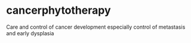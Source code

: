 # cancerphytotherapy
Care and control of cancer development especially control of metastasis and early dysplasia
